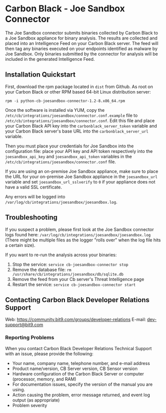 # Carbon Black - Joe Sandbox Connector

The Joe Sandbox connector submits binaries collected by Carbon Black to a Joe Sandbox
appliance for binary analysis. The results are collected and placed into an Intelligence
Feed on your Carbon Black server. The feed will then tag any binaries executed on your
endpoints identified as malware by Joe Sandbox. Only binaries submitted by the connector
for analysis will be included in the generated Intelligence Feed.

## Installation Quickstart

First, download the rpm package located in `dist` from Github. As root on your Carbon Black
or other RPM based 64-bit Linux distribution server:

```
rpm -i python-cb-joesandbox-connector-1.2-8.x86_64.rpm
```

Once the software is installed via YUM, copy the `/etc/cb/integrations/joesandbox/connector.conf.example` file to
`/etc/cb/integrations/joesandbox/connector.conf`. Edit this file and place your Carbon Black API key into the
`carbonblack_server_token` variable and your Carbon Black server's base URL into the `carbonblack_server_url` variable.

Then you must place your credentials for Joe Sandbox into the configuration file: place your API key and API token
respectively into the `joesandbox_api_key` and `joesandbox_api_token` variables in the 
`/etc/cb/integrations/joesandbox/connector.conf` file.

If you are using an on-premise Joe Sandbox appliance, make sure to place the URL for your on-premise Joe Sandbox appliance
in the `joesandbox_url` variable and set `joesandbox_url_sslverify` to `0` if your appliance does not have a valid SSL
certificate.

Any errors will be logged into `/var/log/cb/integrations/joesandbox/joesandbox.log`.

## Troubleshooting

If you suspect a problem, please first look at the Joe Sandbox connector logs found here:
`/var/log/cb/integrations/joesandbox/joesandbox.log`
(There might be multiple files as the logger "rolls over" when the log file hits a certain size).

If you want to re-run the analysis across your binaries:

1. Stop the service: `service cb-joesandbox-connector stop`
2. Remove the database file: `rm /usr/share/cb/integrations/joesandbox/db/sqlite.db`
3. Remove the feed from your Cb server's Threat Intelligence page
4. Restart the service: `service cb-joesandbox-connector start`

## Contacting Carbon Black Developer Relations Support

Web: https://community.bit9.com/groups/developer-relations
E-mail: dev-support@bit9.com

### Reporting Problems

When you contact Carbon Black Developer Relations Technical Support with an issue, please provide the following:

* Your name, company name, telephone number, and e-mail address
* Product name/version, CB Server version, CB Sensor version
* Hardware configuration of the Carbon Black Server or computer (processor, memory, and RAM)
* For documentation issues, specify the version of the manual you are using.
* Action causing the problem, error message returned, and event log output (as appropriate)
* Problem severity
